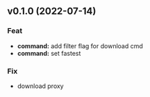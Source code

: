 
<a name="v0.1.0"></a>
## v0.1.0 (2022-07-14)

### Feat

* **command:** add filter flag for download cmd
* **command:** set fastest

### Fix

* download proxy

